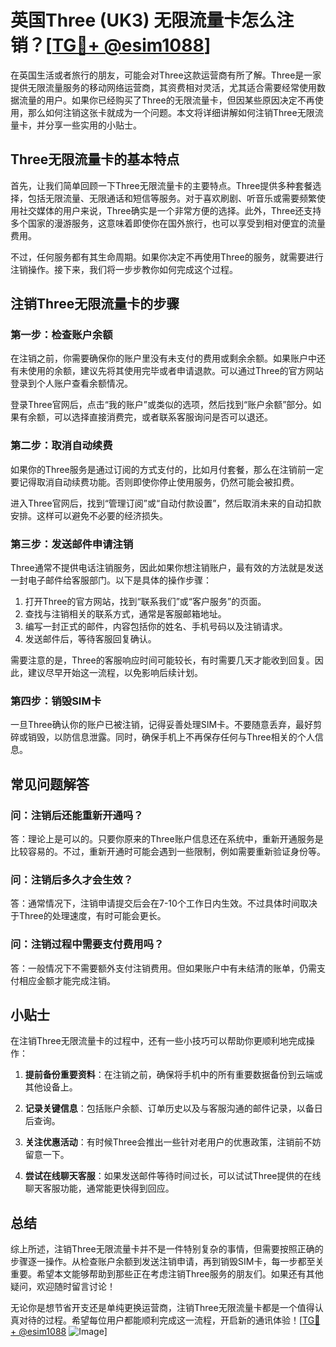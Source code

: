 # 英国Three (UK3) 无限流量卡怎么注销？[[TG💪+ @esim1088](https://t.me/s/esim1088)]

在英国生活或者旅行的朋友，可能会对Three这款运营商有所了解。Three是一家提供无限流量服务的移动网络运营商，其资费相对灵活，尤其适合需要经常使用数据流量的用户。如果你已经购买了Three的无限流量卡，但因某些原因决定不再使用，那么如何注销这张卡就成为一个问题。本文将详细讲解如何注销Three无限流量卡，并分享一些实用的小贴士。

## Three无限流量卡的基本特点

首先，让我们简单回顾一下Three无限流量卡的主要特点。Three提供多种套餐选择，包括无限流量、无限通话和短信等服务。对于喜欢刷剧、听音乐或需要频繁使用社交媒体的用户来说，Three确实是一个非常方便的选择。此外，Three还支持多个国家的漫游服务，这意味着即使你在国外旅行，也可以享受到相对便宜的流量费用。

不过，任何服务都有其生命周期。如果你决定不再使用Three的服务，就需要进行注销操作。接下来，我们将一步步教你如何完成这个过程。

## 注销Three无限流量卡的步骤

### 第一步：检查账户余额

在注销之前，你需要确保你的账户里没有未支付的费用或剩余余额。如果账户中还有未使用的余额，建议先将其使用完毕或者申请退款。可以通过Three的官方网站登录到个人账户查看余额情况。

登录Three官网后，点击“我的账户”或类似的选项，然后找到“账户余额”部分。如果有余额，可以选择直接消费完，或者联系客服询问是否可以退还。

### 第二步：取消自动续费

如果你的Three服务是通过订阅的方式支付的，比如月付套餐，那么在注销前一定要记得取消自动续费功能。否则即使你停止使用服务，仍然可能会被扣费。

进入Three官网后，找到“管理订阅”或“自动付款设置”，然后取消未来的自动扣款安排。这样可以避免不必要的经济损失。

### 第三步：发送邮件申请注销

Three通常不提供电话注销服务，因此如果你想注销账户，最有效的方法就是发送一封电子邮件给客服部门。以下是具体的操作步骤：

1. 打开Three的官方网站，找到“联系我们”或“客户服务”的页面。
2. 查找与注销相关的联系方式，通常是客服邮箱地址。
3. 编写一封正式的邮件，内容包括你的姓名、手机号码以及注销请求。
4. 发送邮件后，等待客服回复确认。

需要注意的是，Three的客服响应时间可能较长，有时需要几天才能收到回复。因此，建议尽早开始这一流程，以免影响后续计划。

### 第四步：销毁SIM卡

一旦Three确认你的账户已被注销，记得妥善处理SIM卡。不要随意丢弃，最好剪碎或销毁，以防信息泄露。同时，确保手机上不再保存任何与Three相关的个人信息。

## 常见问题解答

### 问：注销后还能重新开通吗？

答：理论上是可以的。只要你原来的Three账户信息还在系统中，重新开通服务是比较容易的。不过，重新开通时可能会遇到一些限制，例如需要重新验证身份等。

### 问：注销后多久才会生效？

答：通常情况下，注销申请提交后会在7-10个工作日内生效。不过具体时间取决于Three的处理速度，有时可能会更长。

### 问：注销过程中需要支付费用吗？

答：一般情况下不需要额外支付注销费用。但如果账户中有未结清的账单，仍需支付相应金额才能完成注销。

## 小贴士

在注销Three无限流量卡的过程中，还有一些小技巧可以帮助你更顺利地完成操作：

1. **提前备份重要资料**：在注销之前，确保将手机中的所有重要数据备份到云端或其他设备上。
   
2. **记录关键信息**：包括账户余额、订单历史以及与客服沟通的邮件记录，以备日后查询。

3. **关注优惠活动**：有时候Three会推出一些针对老用户的优惠政策，注销前不妨留意一下。

4. **尝试在线聊天客服**：如果发送邮件等待时间过长，可以试试Three提供的在线聊天客服功能，通常能更快得到回应。

## 总结

综上所述，注销Three无限流量卡并不是一件特别复杂的事情，但需要按照正确的步骤逐一操作。从检查账户余额到发送注销申请，再到销毁SIM卡，每一步都至关重要。希望本文能够帮助到那些正在考虑注销Three服务的朋友们。如果还有其他疑问，欢迎随时留言讨论！

无论你是想节省开支还是单纯更换运营商，注销Three无限流量卡都是一个值得认真对待的过程。希望每位用户都能顺利完成这一流程，开启新的通讯体验！[[TG💪+ @esim1088](https://t.me/s/esim1088) ![Image](https://i.postimg.cc/4NQfJmqS/Snipaste-2025-05-13-00-14-12.png)]